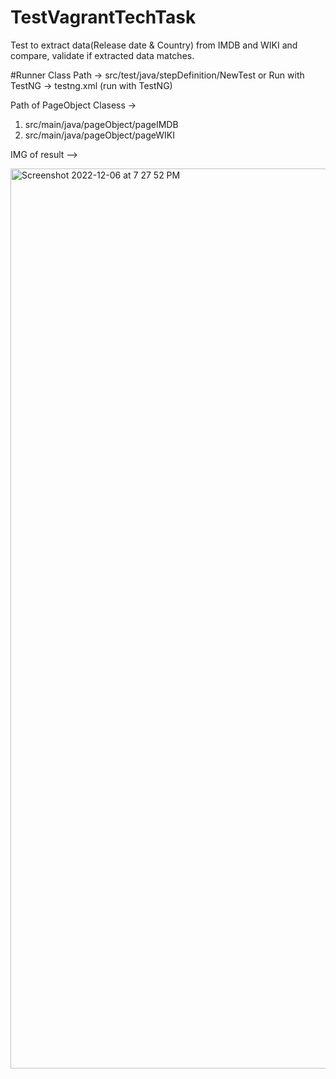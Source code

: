 # TestVagrantTechTask
Test to extract data(Release date &amp; Country)  from IMDB and WIKI and compare, validate if extracted data matches. 

#Runner Class Path -> src/test/java/stepDefinition/NewTest
or
Run with TestNG -> testng.xml (run with TestNG)

Path of PageObject Clasess -> 
1. src/main/java/pageObject/pageIMDB
2. src/main/java/pageObject/pageWIKI

IMG of result -->

<img width="1440" alt="Screenshot 2022-12-06 at 7 27 52 PM" src="https://user-images.githubusercontent.com/36235341/205931554-b7734ee4-3642-4bb7-b88b-b4759a93b84c.png">
